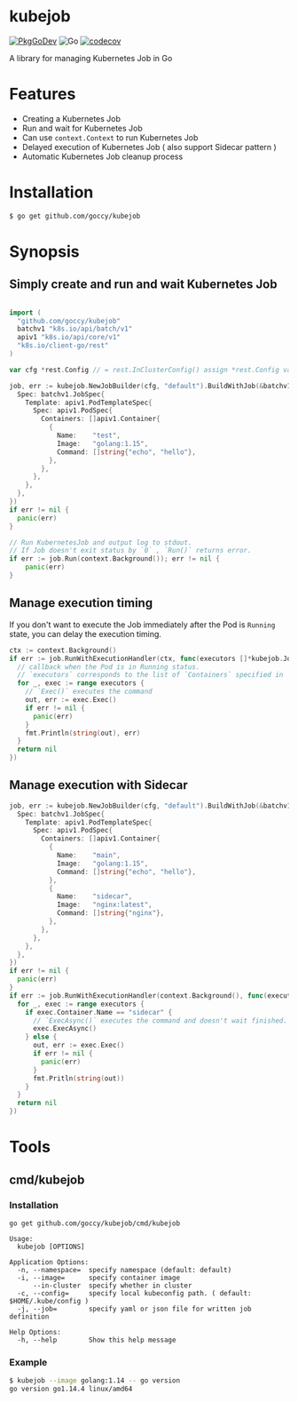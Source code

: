 # kubejob

[![PkgGoDev](https://pkg.go.dev/badge/github.com/goccy/kubejob)](https://pkg.go.dev/github.com/goccy/kubejob)
![Go](https://github.com/goccy/kubejob/workflows/test/badge.svg)
[![codecov](https://codecov.io/gh/goccy/kubejob/branch/master/graph/badge.svg)](https://codecov.io/gh/goccy/kubejob)

A library for managing Kubernetes Job in Go

# Features

- Creating a Kubernetes Job
- Run and wait for Kubernetes Job
- Can use `context.Context` to run Kubernetes Job
- Delayed execution of Kubernetes Job ( also support Sidecar pattern )
- Automatic Kubernetes Job cleanup process

# Installation

```bash
$ go get github.com/goccy/kubejob
```

# Synopsis

## Simply create and run and wait Kubernetes Job

```go

import (
  "github.com/goccy/kubejob"
  batchv1 "k8s.io/api/batch/v1"
  apiv1 "k8s.io/api/core/v1"
  "k8s.io/client-go/rest"
)

var cfg *rest.Config // = rest.InClusterConfig() assign *rest.Config value to cfg

job, err := kubejob.NewJobBuilder(cfg, "default").BuildWithJob(&batchv1.Job{
  Spec: batchv1.JobSpec{
    Template: apiv1.PodTemplateSpec{
      Spec: apiv1.PodSpec{
        Containers: []apiv1.Container{
          {
            Name:    "test",
            Image:   "golang:1.15",
            Command: []string{"echo", "hello"},
          },
        },
      },
    },
  },
})
if err != nil {
  panic(err)
}

// Run KubernetesJob and output log to stdout.
// If Job doesn't exit status by `0` , `Run()` returns error.
if err := job.Run(context.Background()); err != nil {
	panic(err)
}
```

## Manage execution timing

If you don't want to execute the Job immediately after the Pod is `Running` state, you can delay the execution timing.

```go
ctx := context.Background()
if err := job.RunWithExecutionHandler(ctx, func(executors []*kubejob.JobExecutor) error {
  // callback when the Pod is in Running status.
  // `executors` corresponds to the list of `Containers` specified in `JobSpec`
  for _, exec := range executors { 
    // `Exec()` executes the command
    out, err := exec.Exec()
    if err != nil {
      panic(err)
    }
    fmt.Println(string(out), err)
  }
  return nil
})
```

## Manage execution with Sidecar

```go
job, err := kubejob.NewJobBuilder(cfg, "default").BuildWithJob(&batchv1.Job{
  Spec: batchv1.JobSpec{
    Template: apiv1.PodTemplateSpec{
      Spec: apiv1.PodSpec{
        Containers: []apiv1.Container{
          {
            Name:    "main",
            Image:   "golang:1.15",
            Command: []string{"echo", "hello"},
          },
          {
            Name:    "sidecar",
            Image:   "nginx:latest",
            Command: []string{"nginx"},
          },
        },
      },
    },
  },
})
if err != nil {
  panic(err)
}
if err := job.RunWithExecutionHandler(context.Background(), func(executors []*kubejob.JobExecutor) error {
  for _, exec := range executors {
    if exec.Container.Name == "sidecar" {
      // `ExecAsync()` executes the command and doesn't wait finished.
      exec.ExecAsync()
    } else {
      out, err := exec.Exec()
      if err != nil {
        panic(err)
      }
      fmt.Pritln(string(out))
    }
  }
  return nil
})
```


# Tools

## cmd/kubejob

### Installation

```console
go get github.com/goccy/kubejob/cmd/kubejob
```

```console
Usage:
  kubejob [OPTIONS]

Application Options:
  -n, --namespace=  specify namespace (default: default)
  -i, --image=      specify container image
      --in-cluster  specify whether in cluster
  -c, --config=     specify local kubeconfig path. ( default: $HOME/.kube/config )
  -j, --job=        specify yaml or json file for written job definition

Help Options:
  -h, --help        Show this help message
```

### Example

```bash
$ kubejob --image golang:1.14 -- go version
go version go1.14.4 linux/amd64
```
